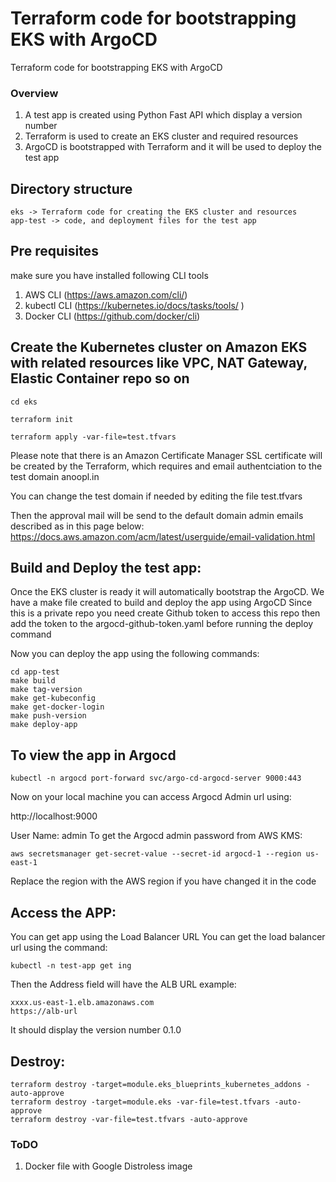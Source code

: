 # Terraform code for bootstrapping EKS with ArgoCD
Terraform code for bootstrapping EKS with ArgoCD

### Overview
1. A test app is created using Python Fast API which display a version number 
2. Terraform is used to create an EKS cluster and required resources
3. ArgoCD is bootstrapped with Terraform and it will be used to deploy the test app


## Directory structure

```
eks -> Terraform code for creating the EKS cluster and resources
app-test -> code, and deployment files for the test app
```

## Pre requisites
make sure you have installed following CLI tools

1. AWS CLI (https://aws.amazon.com/cli/)
2. kubectl CLI (https://kubernetes.io/docs/tasks/tools/ )
3. Docker CLI (https://github.com/docker/cli)

## Create the Kubernetes cluster on Amazon EKS with related resources like VPC, NAT Gateway, Elastic Container repo so on
```
cd eks

terraform init

terraform apply -var-file=test.tfvars
```

Please note that there is an Amazon Certificate Manager SSL certificate will be created by the Terraform, which requires and email authentciation to the test domain anoopl.in

You can change the test domain if needed by editing the file test.tfvars

Then the approval mail will be send to the default domain admin emails described as in this page below:
https://docs.aws.amazon.com/acm/latest/userguide/email-validation.html

## Build and Deploy the test app:

Once the EKS cluster is ready it will automatically bootstrap the ArgoCD.
We have a make file created to build and  deploy the app using ArgoCD
Since this is a private repo you need create Github token to access this repo then add the token to the argocd-github-token.yaml
before running the deploy command

Now you can deploy the app using the following commands:

```
cd app-test
make build
make tag-version
make get-kubeconfig
make get-docker-login
make push-version
make deploy-app
```


## To view the app in Argocd
```
kubectl -n argocd port-forward svc/argo-cd-argocd-server 9000:443
```
Now on your local machine you can access Argocd Admin url using:

http://localhost:9000

User Name: admin
To get the Argocd admin password from AWS KMS:

```
aws secretsmanager get-secret-value --secret-id argocd-1 --region us-east-1
```

Replace the region with the AWS region if you have changed it in the code

## Access the APP:

You can get app using the Load Balancer URL
You can get the load balancer url using the command:

```
kubectl -n test-app get ing
```

Then the Address field will have the ALB URL
example:
```
xxxx.us-east-1.elb.amazonaws.com 
https://alb-url
```

It should display the version number 0.1.0

## Destroy:

```cd eks
terraform destroy -target=module.eks_blueprints_kubernetes_addons -auto-approve
terraform destroy -target=module.eks -var-file=test.tfvars -auto-approve
terraform destroy -var-file=test.tfvars -auto-approve
```


### ToDO
1. Docker file with Google Distroless image
